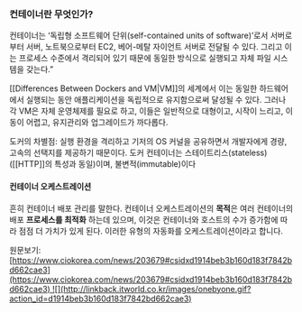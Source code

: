 ---
---

### 컨테이너란 무엇인가? 

컨테이너는 ‘독립형 소프트웨어 단위(self-contained units of software)’로서 서버로부터 서버, 노트북으로부터 EC2, 베어-메탈 자이언트 서버로 전달될 수 있다. 그리고 이는 프로세스 수준에서 격리되어 있기 때문에 동일한 방식으로 실행되고 자체 파일 시스템을 갖는다.”   
  
[[Differences Between Dockers and VM|VM]]의 세계에서 이는 동일한 하드웨어에서 실행되는 동안 애플리케이션을 독립적으로 유지함으로써 달성될 수 있다. 그러나 각 VM은 자체 운영체제를 필요로 하고, 이들은 일반적으로 대형이고, 시작이 느리고, 이동이 어렵고, 유지관리와 업그레이드가 까다롭다. 

도커의 차별점: 실행 환경을 격리하고 기저의 OS 커널을 공유하면서 개발자에게 경량, 고속의 선택지를 제공하기 때문이다.  도커 컨테이너는 스테이트리스(stateless)([[HTTP]]의 특성과 동일)이며, 불변적(immutable)이다

#### 컨테이너 오케스트레이션
흔히 컨테이너 배포 관리를 말한다. 컨테이너 오케스트레이션의 **목적**은 여러 컨테이너의 배포 **프로세스를 최적화** 하는데 있으며, 이것은 컨테이너와 호스트의 수가 증가함에 따라 점점 더 가치가 있게 된다. 이러한 유형의 자동화를 오케스트레이션이라고 합니다.
  
원문보기:  
[https://www.ciokorea.com/news/203679#csidxd1914beb3b160d183f7842bd662cae3](https://www.ciokorea.com/news/203679#csidxd1914beb3b160d183f7842bd662cae3) ![](http://linkback.itworld.co.kr/images/onebyone.gif?action_id=d1914beb3b160d183f7842bd662cae3)  

